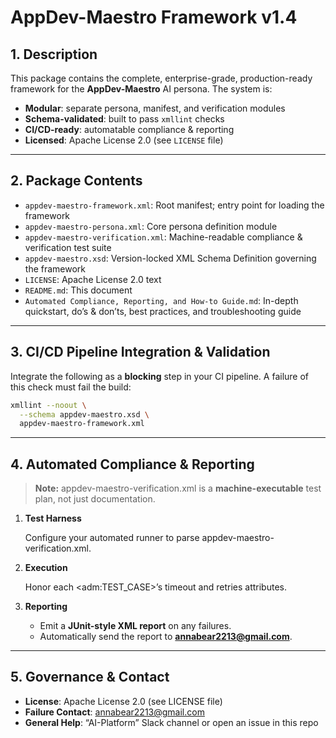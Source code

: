 # AppDev-Maestro Framework v1.4

## 1. Description

This package contains the complete, enterprise-grade, production-ready framework for the **AppDev-Maestro** AI persona. The system is:

- **Modular**: separate persona, manifest, and verification modules  
- **Schema-validated**: built to pass `xmllint` checks  
- **CI/CD-ready**: automatable compliance & reporting  
- **Licensed**: Apache License 2.0 (see `LICENSE` file)  

---

## 2. Package Contents

- `appdev-maestro-framework.xml`: Root manifest; entry point for loading the framework  
- `appdev-maestro-persona.xml`: Core persona definition module  
- `appdev-maestro-verification.xml`: Machine-readable compliance & verification test suite  
- `appdev-maestro.xsd`: Version-locked XML Schema Definition governing the framework  
- `LICENSE`: Apache License 2.0 text  
- `README.md`: This document  
- `Automated Compliance, Reporting, and How-to Guide.md`: In-depth quickstart, do’s & don’ts, best practices, and troubleshooting guide  

---

## 3. CI/CD Pipeline Integration & Validation

Integrate the following as a **blocking** step in your CI pipeline. A failure of this check must fail the build:

```bash
xmllint --noout \
  --schema appdev-maestro.xsd \
  appdev-maestro-framework.xml
```

---

## **4. Automated Compliance & Reporting**

> **Note:** appdev-maestro-verification.xml is a **machine-executable** test plan, not just documentation.
1. **Test Harness**

   Configure your automated runner to parse appdev-maestro-verification.xml.
2. **Execution**

   Honor each &lt;adm:TEST_CASE&gt;’s timeout and retries attributes.
3. **Reporting**
   - Emit a **JUnit-style XML report** on any failures.
   - Automatically send the report to **annabear2213@gmail.com**.

---

## **5. Governance & Contact**
- **License**: Apache License 2.0 (see LICENSE file)
- **Failure Contact**: annabear2213@gmail.com
- **General Help**: “AI-Platform” Slack channel or open an issue in this repo